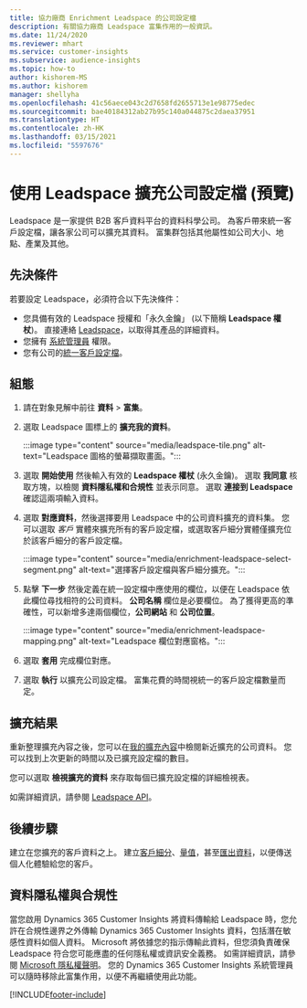 ```yaml
---
title: 協力廠商 Enrichment Leadspace 的公司設定檔
description: 有關協力廠商 Leadspace 富集作用的一般資訊。
ms.date: 11/24/2020
ms.reviewer: mhart
ms.service: customer-insights
ms.subservice: audience-insights
ms.topic: how-to
author: kishorem-MS
ms.author: kishorem
manager: shellyha
ms.openlocfilehash: 41c56aece043c2d7658fd2655713e1e98775edec
ms.sourcegitcommit: bae40184312ab27b95c140a044875c2daea37951
ms.translationtype: HT
ms.contentlocale: zh-HK
ms.lasthandoff: 03/15/2021
ms.locfileid: "5597676"
---
```

# <a name="enrichment-of-company-profiles-with-leadspace-preview"></a>使用 Leadspace 擴充公司設定檔 (預覽)

Leadspace 是一家提供 B2B 客戶資料平台的資料科學公司。 為客戶帶來統一客戶設定檔，讓各家公司可以擴充其資料。 富集群包括其他屬性如公司大小、地點、產業及其他。

## <a name="prerequisites"></a>先決條件

若要設定 Leadspace，必須符合以下先決條件：

- 您具備有效的 Leadspace 授權和「永久金鑰」 (以下簡稱 **Leadspace 權杖**)。 直接連絡 [Leadspace](https://www.leadspace.com/products/leadspace-on-demand/)，以取得其產品的詳細資料。
- 您擁有 [系統管理員](permissions.md#administrator) 權限。
- 您有公司的[統一客戶設定檔](customer-profiles.md)。

## <a name="configuration"></a>組態

1. 請在對象見解中前往 **資料** > **富集**。

1. 選取 Leadspace 圖標上的 **擴充我的資料**。

   :::image type="content" source="media/leadspace-tile.png" alt-text="Leadspace 圖格的螢幕擷取畫面。":::

1. 選取 **開始使用** 然後輸入有效的 **Leadspace 權杖** (永久金鑰)。 選取 **我同意** 核取方塊，以檢閱 **資料隱私權和合規性** 並表示同意。 選取 **連接到 Leadspace** 確認這兩項輸入資料。

1. 選取 **對應資料**，然後選擇要用 Leadspace 中的公司資料擴充的資料集。 您可以選取 *客戶* 實體來擴充所有的客戶設定檔，或選取客戶細分實體僅擴充位於該客戶細分的客戶設定檔。

   :::image type="content" source="media/enrichment-leadspace-select-segment.png" alt-text="選擇客戶設定檔與客戶細分擴充。":::

1. 點擊 **下一步** 然後定義在統一設定檔中應使用的欄位，以便在 Leadspace 依此欄位尋找相符的公司資料。 **公司名稱** 欄位是必要欄位。 為了獲得更高的準確性，可以新增多達兩個欄位，**公司網站** 和 **公司位置**。

   :::image type="content" source="media/enrichment-leadspace-mapping.png" alt-text="Leadspace 欄位對應窗格。":::
   
1. 選取 **套用** 完成欄位對應。

1. 選取 **執行** 以擴充公司設定檔。 富集花費的時間視統一的客戶設定檔數量而定。

## <a name="enrichment-results"></a>擴充結果

重新整理擴充內容之後，您可以在[我的擴充內容](enrichment-hub.md)中檢閱新近擴充的公司資料。 您可以找到上次更新的時間以及已擴充設定檔的數目。

您可以選取 **檢視擴充的資料** 來存取每個已擴充設定檔的詳細檢視表。

如需詳細資訊，請參閱 [Leadspace API](https://support.leadspace.com/hc/en-us/sections/201997649-API)。

## <a name="next-steps"></a>後續步驟

建立在您擴充的客戶資料之上。 建立[客戶細分](segments.md)、[量值](measures.md)，甚至[匯出資料](export-destinations.md)，以便傳送個人化體驗給您的客戶。

## <a name="data-privacy-and-compliance"></a>資料隱私權與合規性

當您啟用 Dynamics 365 Customer Insights 將資料傳輸給 Leadspace 時，您允許在合規性邊界之外傳輸 Dynamics 365 Customer Insights 資料，包括潛在敏感性資料如個人資料。 Microsoft 將依據您的指示傳輸此資料，但您須負責確保 Leadspace 符合您可能應盡的任何隱私權或資訊安全義務。 如需詳細資訊，請參閱 [Microsoft 隱私權聲明](https://go.microsoft.com/fwlink/?linkid=396732)。
您的 Dynamics 365 Customer Insights 系統管理員可以隨時移除此富集作用，以便不再繼續使用此功能。


[!INCLUDE[footer-include](../includes/footer-banner.md)]